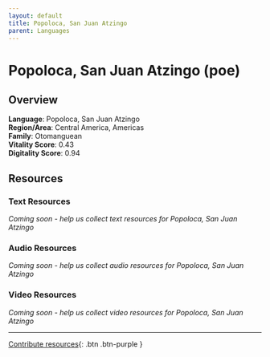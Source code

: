 ```yaml
---
layout: default
title: Popoloca, San Juan Atzingo
parent: Languages
---
```


# Popoloca, San Juan Atzingo (poe)

## Overview

**Language**: Popoloca, San Juan Atzingo  
**Region/Area**: Central America, Americas  
**Family**: Otomanguean  
**Vitality Score**: 0.43  
**Digitality Score**: 0.94  

## Resources

### Text Resources
*Coming soon - help us collect text resources for Popoloca, San Juan Atzingo*

### Audio Resources
*Coming soon - help us collect audio resources for Popoloca, San Juan Atzingo*

### Video Resources
*Coming soon - help us collect video resources for Popoloca, San Juan Atzingo*

---

[Contribute resources](https://fairtrain.github.io/){: .btn .btn-purple }
